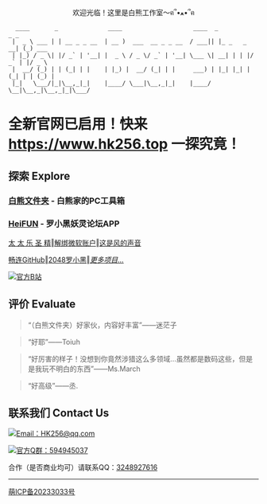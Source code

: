 <p align="center">欢迎光临！这里是白熊工作室～ฅ՞•ﻌ•՞ฅ</p>

```
  ____       _              ____                    ____  _             _ _       
 |  _ \ ___ | | __ _ _ __  | __ )  ___  __ _ _ __  / ___|| |_ _   _  __| (_) ___  
 | |_) / _ \| |/ _` | '__| |  _ \ / _ \/ _` | '__| \___ \| __| | | |/ _` | |/ _ \ 
 |  __/ (_) | | (_| | |    | |_) |  __/ (_| | |     ___) | |_| |_| | (_| | | (_) |
 |_|   \___/|_|\__,_|_|    |____/ \___|\__,_|_|    |____/ \__|\__,_|\__,_|_|\___/ 
```

# 全新官网已启用！快来 https://www.hk256.top 一探究竟！

## 探索 Explore

### [白熊文件夹](https://www.HK256.top/HK256-Folder) - 白熊家的PC工具箱
### [HeiFUN](https://HeiFUN.HK256.top) - 罗小黑妖灵论坛APP

[太 太 乐 圣 精](https://b23.tv/L3KjI9i)‖[解绑微软账户](https://github.com/Hakuin123/Unbind-MS-Acct-From-LocalAcct)‖[这是风的声音](https://www.HK256.top/The-sound-of-the-wind)

[畅连GitHub]()‖[2048罗小黑](https://2048LXH.HK256.top)‖*[更多项目…](https://github.com/Hakuin123?tab=repositories)*

[![官方B站](https://img.shields.io/badge/bilibili-白隐Hakuin-00a1d6?style=for-the-badge&logo=bilibili)](https://space.bilibili.com/478104735)

## 评价 Evaluate

>“（白熊文件夹）好家伙，内容好丰富”——迷茫子

>“好耶”——Toiuh

>“好厉害的样子！没想到你竟然涉猎这么多领域…虽然都是数码这些，但是是我玩不明白的东西”——Ms.March

>“好高级”——丞.

## 联系我们 Contact Us

[![Email：HK256@qq.com](https://img.shields.io/badge/Email-HK256@qq.com-FF9F03?style=for-the-badge&logo=Gmail)](mailto:白隐Hakuin<HK256@qq.com>)

[![官方Q群：594945037](https://img.shields.io/badge/QQ群聊-①群:421853830-14B6F6?style=for-the-badge&logo=TencentQQ)](https://jq.qq.com/?_wv=1027&k=2WQHZYfq)

合作（是否商业均可）请联系QQ：[3248927616](https://qm.qq.com/cgi-bin/qm/qr?k=f3_2wmpNC9sSGO2KLsETZRFTrgke7itS&noverify=0)

---

<a href="https://icp.gov.moe/?keyword=20233033" target="_blank">萌ICP备20233033号</a>
